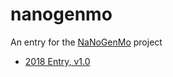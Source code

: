 # nanogenmo
An entry for the [NaNoGenMo](https://nanogenmo.github.io/) project

* [2018 Entry, v1.0](https://github.com/jrh3k5/nanogenmo)
